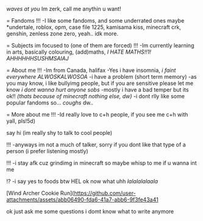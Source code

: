*waves at you* Im zerk, call me anythin u want!

= Fandoms
!!!
-I like some fandoms, and some underrated ones maybe
*undertale, roblox, opm, case file 1225, kamisama kiss, minecraft
 crk, genshin, zenless zone zero, yeah.. idk more. 

= Subjects im focused to (one of them are forced)
!!!
-Im currently learning in arts, basically colouring, (add)maths,
*I HATE MATHS!!1! AHHHHHHSUSHMSAIAJ*

= About me
!!!
-Im from Canada, halifax
-Yes i have insomnia, *i faint everywhere ALWOSKALWOSOA*
-i have a problem (short term memory)
-as you may know, i like bullyimg people, but if you are sensitive
please let me know *i dont wanna hurt anyone sobs*
-mostly i have a bad temper but its ok!! *(thats because of 
minecraft nothing else, dw)*
-i dont rlly like some popular fandoms so... *coughs* dw..

= More about me
!!!
-Id really love to c+h people, if you see me c+h with yall, pls!5d)

say hi (im really shy to talk to cool people)

!!!
-anyways im not a much of talker, sorry if you dont like that type
of a person (i prefer listening mostly)

!!!
-i stay afk cuz grindimg in minecraft so maybe whisp to me if u
wanna int me

!?
-i say yes to foods btw HEL ok now what uhh
*lalalalalaala*

[Wind Archer Cookie Run](https://github.com/user-attachments/assets/abb06490-fda6-41a7-abb6-9f3fe43a41


ok just ask me some questions i domt know what to write anymore
